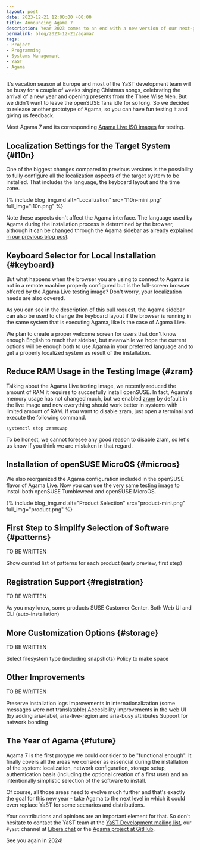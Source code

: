 ```yaml
---
layout: post
date: 2023-12-21 12:00:00 +00:00
title: Announcing Agama 7
description: Year 2023 comes to an end with a new version of our next-generation installer
permalink: blog/2023-12-21/agama7
tags:
- Project
- Programming
- Systems Management
- YaST
- Agama
---
```


It's vacation season at Europe and most of the YaST development team will be busy for a couple of
weeks singing Chistmas songs, celebrating the arrival of a new year and opening presents from the
Three Wise Men. But we didn't want to leave the openSUSE fans idle for so long. So we decided to
release another prototype of Agama, so you can have fun testing it and giving us feedback.

Meet Agama 7 and its corresponding [Agama Live ISO
images](https://download.opensuse.org/repositories/systemsmanagement:/Agama:/Devel/images/iso/) for
testing.

## Localization Settings for the Target System {#l10n}

One of the biggest changes compared to previous versions is the possibility to fully configure all
the localization aspects of the target system to be installed. That includes the language, the
keyboard layout and the time zone.

{% include blog_img.md alt="Localization" src="l10n-mini.png" full_img="l10n.png" %}

Note these aspects don't affect the Agama interface. The language used by Agama during the
installation process is determined by the browser, although it can be changed through the Agama
sidebar as already explained [in our previous blog post]({{site.baseurl}}/blog/2023-10-25/agama5).

## Keyboard Selector for Local Installation {#keyboard}

But what happens when the browser you are using to connect to Agama is not in a remote machine
properly configured but is the full-screen browser offered by the Agama Live testing image? Don't
worry, your localization needs are also covered.

As you can see in the description of [this pull request](https://github.com/openSUSE/agama/pull/917),
the Agama sidebar can also be used to change the keyboard layout if the browser is running in the
same system that is executing Agama, like is the case of Agama Live.

We plan to create a proper welcome screen for users that don't know enough English to reach that
sidebar, but meanwhile we hope the current options will be enough both to use Agama in your
preferred language and to get a properly localized system as result of the installation.

## Reduce RAM Usage in the Testing Image {#zram}

Talking about the Agama Live testing image, we recently reduced the amount of RAM it requires to
succesfully install openSUSE. In fact, Agama's memory usage has not changed much, but we enabled
[zram](https://en.wikipedia.org/wiki/Zram) by default in the live image and now everything should
work better in systems with limited amount of RAM. If you want to disable zram, just open a terminal
and execute the following command.

```
systemctl stop zramswap
```

To be honest, we cannot foresee any good reason to disable zram, so let's us know if you think we are
mistaken in that regard.

## Installation of openSUSE MicroOS {#microos}

We also reorganized the Agama configuration included in the openSUSE flavor of Agama Live. Now you
can use the very same testing image to install both openSUSE Tumbleweed and openSUSE MicroOS.

{% include blog_img.md alt="Product Selection" src="product-mini.png" full_img="product.png" %}

## First Step to Simplify Selection of Software {#patterns}

TO BE WRITTEN

Show curated list of patterns for each product (early preview, first step)

## Registration Support {#registration}

TO BE WRITTEN

As you may know, some products SUSE Customer Center.
Both Web UI and CLI (auto-installation)

## More Customization Options {#storage}

TO BE WRITTEN

Select filesystem type (including snapshots)
Policy to make space

## Other Improvements

TO BE WRITTEN

Preserve installation logs
Improvements in internationalization (some messages were not translatable)
Accesibility improvements in the web UI (by adding aria-label, aria-live-region and aria-busy attributes
Support for network bonding

## The Year of Agama {#future}

Agama 7 is the first protype we could consider to be "functional enough". It finally covers all the
areas we consider as essencial during the installation of the system: localization, network
configuration, storage setup, authentication basis (including the optional creation of a first user)
and an intentionally simplistic selection of the software to install.

Of course, all those areas need to evolve much further and that's exactly the goal for this new
year - take Agama to the next level in which it could even replace YaST for some scenarios and
distributions.

Your contributions and opinions are an important element for that. So don't hesitate to contact
the YaST team at the [YaST Development mailing
list](https://lists.opensuse.org/archives/list/yast-devel@lists.opensuse.org/), our `#yast`
channel at [Libera.chat](https://libera.chat/) or the [Agama project at
GitHub](https://github.com/openSUSE/agama).

See you again in 2024!
